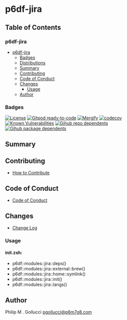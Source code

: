 # p6df-jira

## Table of Contents


### p6df-jira
- [p6df-jira](#p6df-jira)
  - [Badges](#badges)
  - [Distributions](#distributions)
  - [Summary](#summary)
  - [Contributing](#contributing)
  - [Code of Conduct](#code-of-conduct)
  - [Changes](#changes)
    - [Usage](#usage)
  - [Author](#author)

### Badges

[![License](https://img.shields.io/badge/License-Apache%202.0-yellowgreen.svg)](https://opensource.org/licenses/Apache-2.0)
[![Gitpod ready-to-code](https://img.shields.io/badge/Gitpod-ready--to--code-blue?logo=gitpod)](https://gitpod.io/#https://github.com/p6m7g8/p6df-jira)
[![Mergify](https://img.shields.io/endpoint.svg?url=https://gh.mergify.io/badges/p6m7g8/p6df-jira/&style=flat)](https://mergify.io)
[![codecov](https://codecov.io/gh/p6m7g8/p6df-jira/branch/master/graph/badge.svg?token=14Yj1fZbew)](https://codecov.io/gh/p6m7g8/p6df-jira)
[![Known Vulnerabilities](https://snyk.io/test/github/p6m7g8/p6df-jira/badge.svg?targetFile=package.json)](https://snyk.io/test/github/p6m7g8/p6df-jira?targetFile=package.json)
[![Gihub repo dependents](https://badgen.net/github/dependents-repo/p6m7g8/p6df-jira)](https://github.com/p6m7g8/p6df-jira/network/dependents?dependent_type=REPOSITORY)
[![Gihub package dependents](https://badgen.net/github/dependents-pkg/p6m7g8/p6df-jira)](https://github.com/p6m7g8/p6df-jira/network/dependents?dependent_type=PACKAGE)

## Summary

## Contributing

- [How to Contribute](CONTRIBUTING.md)

## Code of Conduct

- [Code of Conduct](https://github.com/p6m7g8/.github/blob/master/CODE_OF_CONDUCT.md)

## Changes

- [Change Log](CHANGELOG.md)

### Usage

#### init.zsh:

- p6df::modules::jira::deps()
- p6df::modules::jira::external::brew()
- p6df::modules::jira::home::symlink()
- p6df::modules::jira::init()
- p6df::modules::jira::langs()


## Author

Philip M . Gollucci <pgollucci@p6m7g8.com>
